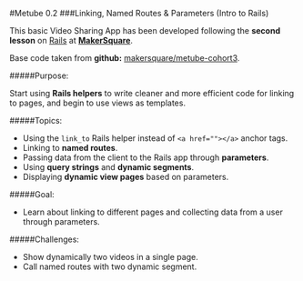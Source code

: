 #Metube 0.2
###Linking, Named Routes & Parameters (Intro to Rails)


This basic Video Sharing App has been developed following the **second lesson** on [Rails](http://rubyonrails.org/) at [**MakerSquare**](http://www.makersquare.com/).

Base code taken from **github:** [makersquare/metube-cohort3](https://github.com/makersquare/metube-cohort3).

#####Purpose:

Start using **Rails helpers** to write cleaner and more efficient code for linking to pages, and begin to use views as templates. 

#####Topics:
- Using the `link_to` Rails helper instead of `<a href=""></a>` anchor tags.
- Linking to **named routes**.
- Passing data from the client to the Rails app through **parameters**.
- Using **query strings** and **dynamic segments**.
- Displaying **dynamic view pages** based on parameters.

#####Goal:
- Learn about linking to different pages and collecting data from a user through parameters.

#####Challenges:

- Show dynamically two videos in a single page.
- Call named routes with two dynamic segment.